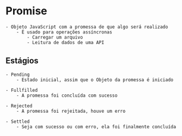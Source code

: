 
# Promise
    
    - Objeto JavaScript com a promessa de que algo será realizado
        - É usado para operações assíncronas
            - Carregar um arquivo
            - Leitura de dados de uma API

## Estágios

    - Pending
        - Estado inicial, assim que o Objeto da promessa é iniciado

    - Fullfilled
        - A promessa foi concluída com sucesso

    - Rejected
        - A promessa foi rejeitada, houve um erro

    - Settled
        - Seja com sucesso ou com erro, ela foi finalmente concluída